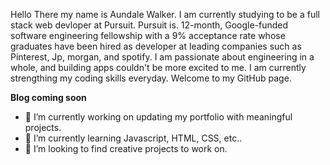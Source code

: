  Hello There my name is Aundale Walker. I am currently studying to be a full stack web devloper at Pursuit. Pursuit is. 12-month, Google-funded software engineering fellowship with a 9% acceptance rate whose graduates have been hired as developer at leading companies such as Pinterest, Jp, morgan, and spotify. I am passionate about engineering in a whole, and building apps couldn't be more excited to me. I am currently strengthing my coding skills everyday. Welcome to my GitHub page. 
 
 **Blog coming soon**
 

- 🔭 I’m currently working on updating my portfolio with meaningful projects.
- 🌱 I’m currently learning Javascript, HTML, CSS, etc..
- 👯 I’m looking to find creative projects to work on. 







<!--
**daleskiii/daleskiii** is a ✨ _special_ ✨ repository because its `README.md` (this file) appears on your GitHub profile.

Here are some ideas to get you started:

- 🔭 I’m currently working on ...
- 🌱 I’m currently learning ...
- 👯 I’m looking to collaborate on ...
- 🤔 I’m looking for help with ...
- 💬 Ask me about ...
- 📫 How to reach me: ...
- 😄 Pronouns: ...
- ⚡ Fun fact: ...
-->
